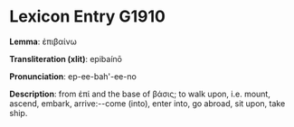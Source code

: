 # Lexicon Entry G1910

**Lemma**: ἐπιβαίνω

**Transliteration (xlit)**: epibaínō

**Pronunciation**: ep-ee-bah'-ee-no

**Description**:
from ἐπί and the base of βάσις; to walk upon, i.e. mount, ascend, embark, arrive:--come (into), enter into, go abroad, sit upon, take ship.
